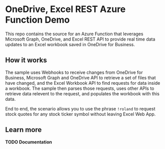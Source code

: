 # OneDrive, Excel REST Azure Function Demo

This repo contains the source for an Azure Function that leverages Microsoft Graph, OneDrive, and Excel REST API to provide real time data updates to an Excel workbook saved in OneDrive for Business.

## How it works

The sample uses Webhooks to receive changes from OneDrive for Business, Microsoft Graph and OneDrive API to retrieve a set of files that have changed, and the Excel Workbook API to find requests for data inside a workbook.
The sample then parses those requests, uses other APIs to retrieve data relevent to the request, and populates the workbook with this data.

End to end, the scenario allows you to use the phrase `!roland` to request stock quotes for any stock ticker symbol without leaving Excel Web App.

## Learn more

**TODO Documentation**
